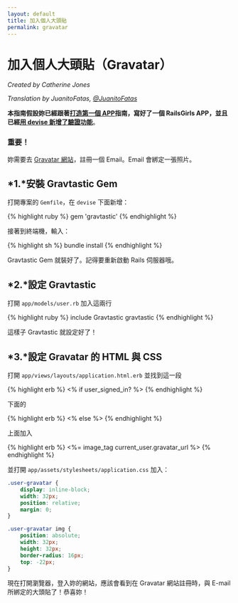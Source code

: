```yaml
---
layout: default
title: 加入個人大頭貼
permalink: gravatar
---
```


# 加入個人大頭貼（Gravatar）

*Created by Catherine Jones*

*Translation by JuanitoFatas, [@JuanitoFatas](https://twitter.com/juanitofatas)*

**本指南假設妳已經跟著[打造第一個 APP](/app)指南，寫好了一個 RailsGirls APP，並且已經[用 devise 新增了驗證功能](/devise)**。

### 重要！

妳需要去 [Gravatar 網站](https://en.gravatar.com/)，註冊一個 Email。Email 會綁定一張照片。

## *1.*安裝 Gravtastic Gem

打開專案的 `Gemfile`，在 `devise` 下面新增：

{% highlight ruby %}
gem 'gravtastic'
{% endhighlight %}

接著到終端機，輸入：

{% highlight sh %}
bundle install
{% endhighlight %}

Gravtastic Gem 就裝好了。記得要重新啟動 Rails 伺服器哦。

## *2.*設定 Gravtastic

打開 `app/models/user.rb` 加入這兩行

{% highlight ruby %}
include Gravtastic
gravtastic
{% endhighlight %}

這樣子 Gravtastic 就設定好了！

## *3.*設定 Gravatar 的 HTML 與 CSS

打開 `app/views/layouts/application.html.erb` 並找到這一段

{% highlight erb %}
<% if user_signed_in? %>
{% endhighlight %}

下面的

{% highlight erb %}
<% else %>
{% endhighlight %}

上面加入

{% highlight erb %}
<span class="user-gravatar"><%= image_tag current_user.gravatar_url %></span>
{% endhighlight %}

並打開 `app/assets/stylesheets/application.css` 加入：

```css
.user-gravatar {
    display: inline-block;
    width: 32px;
    position: relative;
    margin: 0;
}

.user-gravatar img {
    position: absolute;
    width: 32px;
    height: 32px;
    border-radius: 16px;
    top: -22px;
}
```

現在打開瀏覽器，登入妳的網站，應該會看到在 Gravatar 網站註冊時，與 E-mail 所綁定的大頭貼了！恭喜妳！
